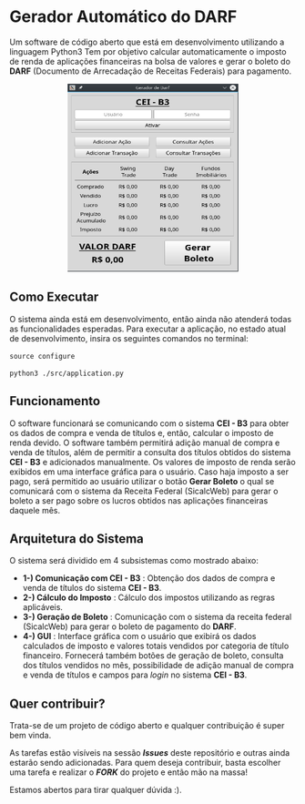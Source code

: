# Gerador Automático do DARF

Um software de código aberto que está em desenvolvimento utilizando a linguagem Python3 Tem por objetivo calcular automaticamente o imposto de renda de aplicações financeiras na bolsa de valores e gerar o boleto do **DARF** (Documento de Arrecadação de Receitas Federais) para pagamento.

<p align="center">
  <img width="300" height="330" src="images/gui.png">
</p>

## Como Executar

O sistema ainda está em desenvolvimento, então ainda não atenderá todas as funcionalidades esperadas.
Para executar a aplicação, no estado atual de desenvolvimento, insira os seguintes comandos no terminal:

```shell
source configure
```
```shell
python3 ./src/application.py
```

## Funcionamento

O software funcionará se comunicando com o sistema **CEI - B3** para obter os dados de compra e venda de títulos e, então, calcular o imposto de renda devido. O software também permitirá adição manual de compra e venda de títulos, além de permitir a consulta dos títulos obtidos do sistema **CEI - B3** e adicionados manualmente. Os valores de imposto de renda serão exibidos em uma interface gráfica para o usuário. Caso haja imposto a ser pago, será permitido ao usuário utilizar o botão **Gerar Boleto** o qual se comunicará com o sistema da Receita Federal (SicalcWeb) para gerar o boleto a ser pago sobre os lucros obtidos nas aplicações financeiras daquele mês.

## Arquitetura do Sistema

O sistema será dividido em 4 subsistemas como mostrado abaixo:

- **1-) Comunicação com CEI - B3** : Obtenção dos dados de compra e venda de títulos do sistema **CEI - B3**.
- **2-) Cálculo do Imposto**       : Cálculo dos impostos utilizando as regras aplicáveis.
- **3-) Geração de Boleto**        : Comunicação com o sistema da receita federal (SicalcWeb) para gerar o
                                     boleto de pagamento do **DARF**.
- **4-) GUI**                      : Interface gráfica com o usuário que exibirá os dados calculados de imposto e valores totais
                                     vendidos por categoria de título financeiro. Fornecerá também botões de geração de boleto,
                                     consulta dos títulos vendidos no mês, possibilidade de adição manual de compra e venda de
                                     títulos e campos para _login_ no sistema **CEI - B3**.

## Quer contribuir?

Trata-se de um projeto de código aberto e qualquer contribuição é super bem vinda.

As tarefas estão visíveis na sessão **_Issues_** deste repositório e outras ainda estarão sendo adicionadas. Para quem deseja contribuir, basta escolher uma tarefa e realizar o **_FORK_** do projeto e então mão na massa!

Estamos abertos para tirar qualquer dúvida :).
